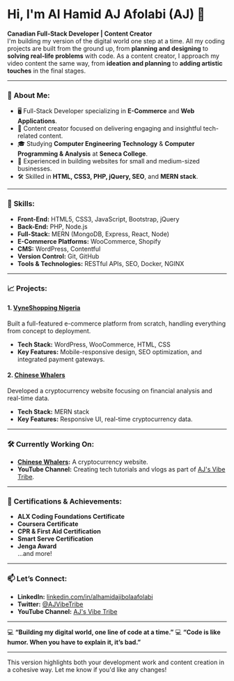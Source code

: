 # Hi, I'm Al Hamid AJ Afolabi (AJ) 👋

**Canadian Full-Stack Developer | Content Creator**  
I'm building my version of the digital world one step at a time. All my coding projects are built from the ground up, from **planning and designing** to **solving real-life problems** with code. As a content creator, I approach my video content the same way, from **ideation and planning** to **adding artistic touches** in the final stages.

---

### 🌟 **About Me:**

- 🖥️ Full-Stack Developer specializing in **E-Commerce** and **Web Applications**.
- 🎥 Content creator focused on delivering engaging and insightful tech-related content.
- 🎓 Studying **Computer Engineering Technology** & **Computer Programming & Analysis** at **Seneca College**.
- 💼 Experienced in building websites for small and medium-sized businesses.
- 🛠️ Skilled in **HTML, CSS3, PHP, jQuery, SEO**, and **MERN stack**.

---

### 🚀 **Skills:**

- **Front-End:** HTML5, CSS3, JavaScript, Bootstrap, jQuery
- **Back-End:** PHP, Node.js
- **Full-Stack:** MERN (MongoDB, Express, React, Node)
- **E-Commerce Platforms:** WooCommerce, Shopify
- **CMS:** WordPress, Contentful
- **Version Control:** Git, GitHub
- **Tools & Technologies:** RESTful APIs, SEO, Docker, NGINX

---

### 📈 **Projects:**

#### 1. [VyneShopping Nigeria](https://github.com/AJVibeTribe/VyneShopping)
Built a full-featured e-commerce platform from scratch, handling everything from concept to deployment.  
- **Tech Stack:** WordPress, WooCommerce, HTML, CSS  
- **Key Features:** Mobile-responsive design, SEO optimization, and integrated payment gateways.

#### 2. [Chinese Whalers](https://github.com/AJVibeTribe/chinesewhalers)
Developed a cryptocurrency website focusing on financial analysis and real-time data.  
- **Tech Stack:** MERN stack  
- **Key Features:** Responsive UI, real-time cryptocurrency data.

---

### 🛠️ **Currently Working On:**

- **[Chinese Whalers](https://github.com/AJVibeTribe/chinesewhalers):** A cryptocurrency website.
- **YouTube Channel:** Creating tech tutorials and vlogs as part of [AJ's Vibe Tribe](https://www.youtube.com/@AJVibeTribe).

---

### 🏅 **Certifications & Achievements:**

- **ALX Coding Foundations Certificate**
- **Coursera Certificate**
- **CPR & First Aid Certification**
- **Smart Serve Certification**
- **Jenga Award**  
...and more!

---

### 📫 **Let’s Connect:**

- **LinkedIn:** [linkedin.com/in/alhamidajibolaafolabi](https://www.linkedin.com/in/alhamidajibolaafolabi)
- **Twitter:** [@AJVibeTribe](https://twitter.com/AJVibeTribe)
- **YouTube Channel:** [AJ's Vibe Tribe](https://www.youtube.com/@AJVibeTribe)

---

💻 **“Building my digital world, one line of code at a time.”**
💻 **“Code is like humor. When you have to explain it, it’s bad.”**

---

This version highlights both your development work and content creation in a cohesive way. Let me know if you'd like any changes!
